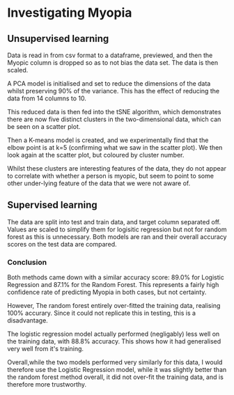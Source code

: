 # Investigating Myopia

## Unsupervised learning

Data is read in from csv format to a dataframe, previewed, and then the Myopic column is dropped so as to not bias the data set. The data is then scaled.

A PCA model is initialised and set to reduce the dimensions of the data whilst preserving 90% of the variance. This has the effect of reducing the data from 14 columns to 10.

This reduced data is then fed into the tSNE algorithm, which demonstrates there are now five distinct clusters in the two-dimensional data, which can be seen on a scatter plot.

Then a K-means model is created, and we experimentally find that the elbow point is at k=5 (confirming what we saw in the scatter plot). We then look again at the scatter plot, but coloured by cluster number.

Whilst these clusters are interesting features of the data, they do not appear to correlate with whether a person is myopic, but seem to point to some other under-lying feature of the data that we were not aware of.

## Supervised learning

The data are split into test and train data, and target column separated off. Values are scaled to simplify them for logisitic regression but not for random forest as this is unnecessary. Both models are ran and their overall accuracy scores on the test data are compared.

### Conclusion

Both methods came down with a similar accuracy score: 89.0% for Logistic Regression and 87.1% for the Random Forest. This represents a fairly high confidence rate of predicting Myopia in both cases, but not certainty.

However, The random forest entirely over-fitted the training data, realising 100% accurary. Since it could not replicate this in testing, this is a disadvantage.

The logistic regression model actually performed (negligably) less well on the training data, with 88.8% accuracy. This shows how it had generalised very well from it's training.

Overall,while the two models performed very similarly for this data, I would therefore use the Logistic Regression model, while it was slightly better than the random forest method overall, it did not over-fit the training data, and is therefore more trustworthy.

